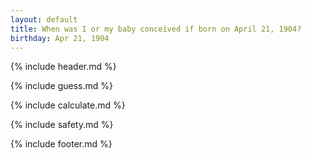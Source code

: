 ```yaml
---
layout: default
title: When was I or my baby conceived if born on April 21, 1904?
birthday: Apr 21, 1904
---
```


{% include header.md %}

{% include guess.md %}

{% include calculate.md %}

{% include safety.md %}

{% include footer.md %}




